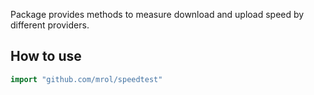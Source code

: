Package provides methods to measure download and upload speed by different providers.

## How to use
```go
import "github.com/mrol/speedtest"
```